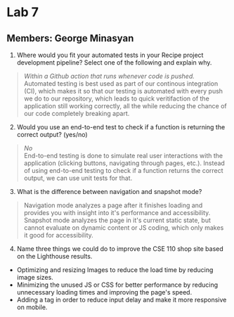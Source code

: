 # Lab 7

## Members: George Minasyan

1. Where would you fit your automated tests in your Recipe project development pipeline? Select one of the following and explain why.
> *Within a Github action that runs whenever code is pushed.* <br>
Automated testing is best used as part of our continous integration (CI), which makes it so that our testing is automated with every push we do to our repository, which leads to quick veritifaction of the application still working correctly, all the while reducing the chance of our code completely breaking apart.

2. Would you use an end-to-end test to check if a function is returning the correct output? (yes/no)
> *No* <br>
End-to-end testing is done to simulate real user interactions with the application (clicking buttons, navigating through pages, etc.). Instead of using end-to-end testing to check if a function returns the correct output, we can use unit tests for that.

3. What is the difference between navigation and snapshot mode?
> Navigation mode analyzes a page after it finishes loading and provides you with insight into it's performance and accessibility. Snapshot mode analyzes the page in it's current static state, but cannot evaluate on dynamic content or JS coding, which only makes it good for accessibility.

4. Name three things we could do to improve the CSE 110 shop site based on the Lighthouse results.
- Optimizing and resizing Images to reduce the load time by reducing image sizes.
- Minimizing the unused JS or CSS for better performance by reducing unnecessary loading times and improving the page's speed.
- Adding a <meta name="viewport"> tag in order to reduce input delay and make it more responsive on mobile.

